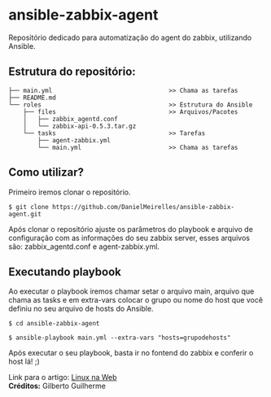# ansible-zabbix-agent
Repositório dedicado para automatização do agent do zabbix, utilizando Ansible.

## Estrutura do repositório:

```
├── main.yml                                >> Chama as tarefas
├── README.md
└── roles                                   >> Estrutura do Ansible
    ├── files                               >> Arquivos/Pacotes
    │   ├── zabbix_agentd.conf
    │   └── zabbix-api-0.5.3.tar.gz
    └── tasks                               >> Tarefas
        ├── agent-zabbix.yml
        └── main.yml                        >> Chama as tarefas
```

## Como utilizar?
Primeiro iremos clonar o repositório.

```
$ git clone https://github.com/DanielMeirelles/ansible-zabbix-agent.git
```
Após clonar o repositório ajuste os parâmetros do playbook e arquivo de configuração com as informações do seu zabbix server, esses arquivos são: zabbix_agentd.conf e agent-zabbix.yml.

## Executando playbook

Ao executar o playbook iremos chamar setar o arquivo main, arquivo que chama as tasks e em extra-vars colocar o grupo ou nome do host que você definiu no seu arquivo de hosts do Ansible.

```
$ cd ansible-zabbix-agent

$ ansible-playbook main.yml --extra-vars "hosts=grupodehosts"
```

Após executar o seu playbook, basta ir no fontend do zabbix e conferir o host lá! ;)  


Link para o artigo: [Linux na Web](https://www.linuxnaweb.com/instalacao-automatizada-agente-zabbix-com-ansible/)  
**Créditos:**
Gilberto Guilherme
